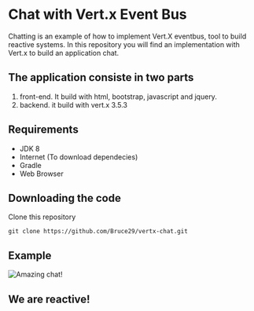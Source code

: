 # Chat with Vert.x Event Bus
Chatting is an example of how to implement Vert.X eventbus, tool to build reactive systems.
In this repository you will find an implementation with Vert.x to build an application chat.

## The application consiste in two parts 
1) front-end. It build with html, bootstrap, javascript and jquery.
2) backend. it build with vert.x 3.5.3

## Requirements  
- JDK 8
- Internet (To download dependecies)
- Gradle
- Web Browser

## Downloading the code
Clone this repository 
```
git clone https://github.com/Bruce29/vertx-chat.git
```
## Example
![Amazing chat!](/Vertx-Chat.gif)
## We are reactive!
